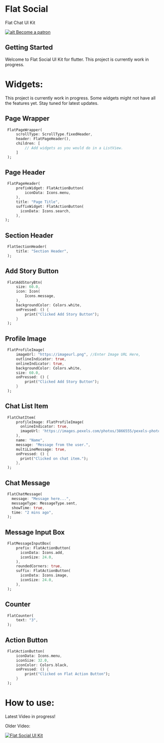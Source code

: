 
# Flat Social

Flat Chat UI Kit

[![alt Become a patron](https://c5.patreon.com/external/logo/become_a_patron_button.png)](https://patreon.com/akshayejh)

## Getting Started

Welcome to Flat Social UI Kit for flutter. This project is currently work in progress.

# Widgets:

This project is currently work in progress. Some widgets might not have all the features yet. Stay tuned for latest updates.

## Page Wrapper

   ```dart
    FlatPageWrapper(
	    scrollType: ScrollType.fixedHeader,
	    header: FlatPageHeader(),
	    children: [
		    // Add widgets as you would do in a ListView.
	    ]
    );
   ```

## Page Header

   ```dart
	FlatPageHeader(
		prefixWidget: FlatActionButton(  
			iconData: Icons.menu,  
		),
		title: "Page Title",
		suffixWidget: FlatActionButton(  
		  iconData: Icons.search,  
		),
   );
   ```

## Section Header

   ```dart
	FlatSectionHeader(
		title: "Section Header",
	);
```

## Add Story Button

   ```dart
	FlatAddStoryBtn(
		size: 60.0,
		icon: Icon(
			Icons.message,
		),
		backgroundColor: Colors.white,
		onPressed: () {
			print("Clicked Add Story Button");
		}
	);
```

## Profile Image

   ```dart
	FlatProfileImage(
		imageUrl: "https://imageurl.png", //Enter Image URL Here,
		outlineIndicator: true,
		onlineIndicator: true,
		backgroundColor: Colors.white,
		size: 60.0,
		onPressed: () {
			print("Clicked Add Story Button");
		}
	);
```

## Chat List Item
   ```dart
	FlatChatItem(
		profileImage: FlatProfileImage(  
		  onlineIndicator: true,  
		  imageUrl: 'https://images.pexels.com/photos/3866555/pexels-photo-3866555.png?auto=compress&cs=tinysrgb&dpr=2&h=750&w=1260',  
		),  
		name: "Name",  
		message: "Message from the user.",  
		multiLineMessage: true,  
		onPressed: () {  
		  print("Clicked on chat item."); 
		},
	);
```

## Chat Message
   ```dart
	FlatChatMessage(  
	  message: "Message here...",  
	  messageType: MessageType.sent,  
	  showTime: true,  
	  time: "2 mins ago",  
	);
```

## Message Input Box
   ```dart
	FlatMessageInputBox(
		prefix: FlatActionButton(  
		  iconData: Icons.add,  
		  iconSize: 24.0,  
		),  
		roundedCorners: true,  
		suffix: FlatActionButton(  
		  iconData: Icons.image,  
		  iconSize: 24.0,  
		),
	);
```

## Counter
   ```dart
	FlatCounter(
		text: "3",
	);
```

## Action Button
   ```dart
	FlatActionButton(
		iconData: Icons.menu,
		iconSize: 32.0,
		iconColor: Colors.black,
		onPressed: () {
			print("Clicked on Flat Action Button");
		}
	);
```


# How to use:

Latest Video in progress!

Older Video:

[![Flat Social UI Kit](https://i.ytimg.com/vi/0SCBr9HAH6o/hqdefault.jpg?sqp=-oaymwEZCPYBEIoBSFXyq4qpAwsIARUAAIhCGAFwAQ==&rs=AOn4CLBcsbOujCbLoz1u2unfXZ1Olx4ssA)](https://www.youtube.com/watch?v=0SCBr9HAH6o)
